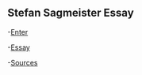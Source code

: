 Stefan Sagmeister Essay
-----------------------

-[Enter]( https://ethanmcgonigle.github.io/Stefan-Sagmeister/mockenter.html)

-[Essay]( https://ethanmcgonigle.github.io/Stefan-Sagmeister/mockessay.html)

-[Sources]( https://ethanmcgonigle.github.io/Stefan-Sagmeister/mocksources.html)
